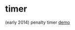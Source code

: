 timer
=====

(early 2014) penalty timer
[demo](http://ordinaryrobot.com/standalone-projects/penalty-timer)
